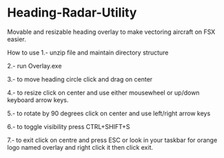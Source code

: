 # Heading-Radar-Utility
Movable and resizable heading overlay to make vectoring aircraft on FSX easier.

How to use
1.- unzip file and maintain directory structure

2.- run Overlay.exe

3.- to move heading circle click and drag on center

4.- to resize click on center and use either mousewheel or up/down keyboard arrow keys.

5.- to rotate by 90 degrees click on center and use left/right arrow keys

6.- to toggle visibility press CTRL+SHIFT+S

7.- to exit click on centre and press ESC or look in your taskbar for orange logo named overlay and right click it then click exit.
